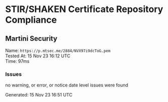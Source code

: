 # STIR/SHAKEN Certificate Repository Compliance

## Martini Security

Name: `https://p.mtsec.me/2884/NVX97i9dcToG.pem`\
Tested At: 15 Nov 23 16:12 UTC\
Time: 97ms

### Issues

no warning, or error, or notice date level issues were found

Generated: 15 Nov 23 16:51 UTC